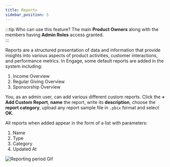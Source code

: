 ```yaml
---
title: Reports
sidebar_position: 5
---
```


:::tip Who can use this feature?
The main **Product Owners** along with the members having **Admin Roles** access granted.  
:::

Reports are a structured presentation of data and information that provide insights into various aspects of product activities, customer interactions, and performance metrics. In Engage, some default reports are added in the system including:

1. Income Overview
2. Regular Giving Overview
3. Sponsorship Overview

You, as an admin user, can add various different custom reports. Click the **+ Add Custom Report**, **name** the report, write its **description**, choose the **report category**, upload any report sample file in `.pbix` format and select **OK**.

All reports when added appear in the form of a list with parameters:

1. Name
2. Type
3. Category
4. Updated At

![Reporting period Gif](./adding-reports.gif)
